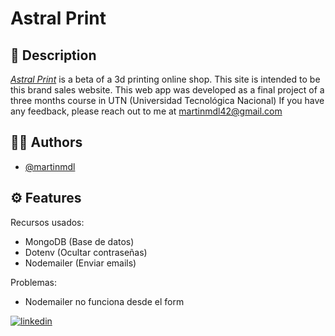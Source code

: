 # Astral Print

## 📃 Description

[*Astral Print*](https://astralprint.herokuapp.com/) is a beta of a 3d printing online shop. This site is intended to be this brand sales website.
This web app was developed as a final project of a three months course in UTN (Universidad Tecnológica Nacional)
If you have any feedback, please reach out to me at martinmdl42@gmail.com

## 👨‍💻 Authors

- [@martinmdl](https://www.github.com/martinmdl)

## ⚙ Features

Recursos usados:
- MongoDB (Base de datos)
- Dotenv (Ocultar contraseñas)
- Nodemailer (Enviar emails)

Problemas:
- Nodemailer no funciona desde el form

[![linkedin](https://img.shields.io/badge/linkedin-0A66C2?style=for-the-badge&logo=linkedin&logoColor=white)](https://www.linkedin.com/in/martinmdl/)